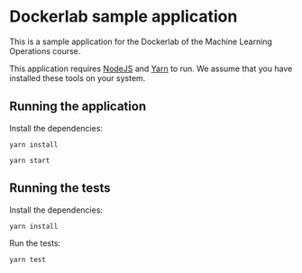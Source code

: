 # Dockerlab sample application

This is a sample application for the Dockerlab of the Machine Learning Operations course.

This application requires [NodeJS](https://nodejs.org/en/) and [Yarn](https://yarnpkg.com/) to run. We assume that you have installed these tools on your system.

## Running the application

Install the dependencies:

```console
yarn install
```



```console
yarn start
```

## Running the tests

Install the dependencies:

```console
yarn install
```

Run the tests:

```console
yarn test
```
